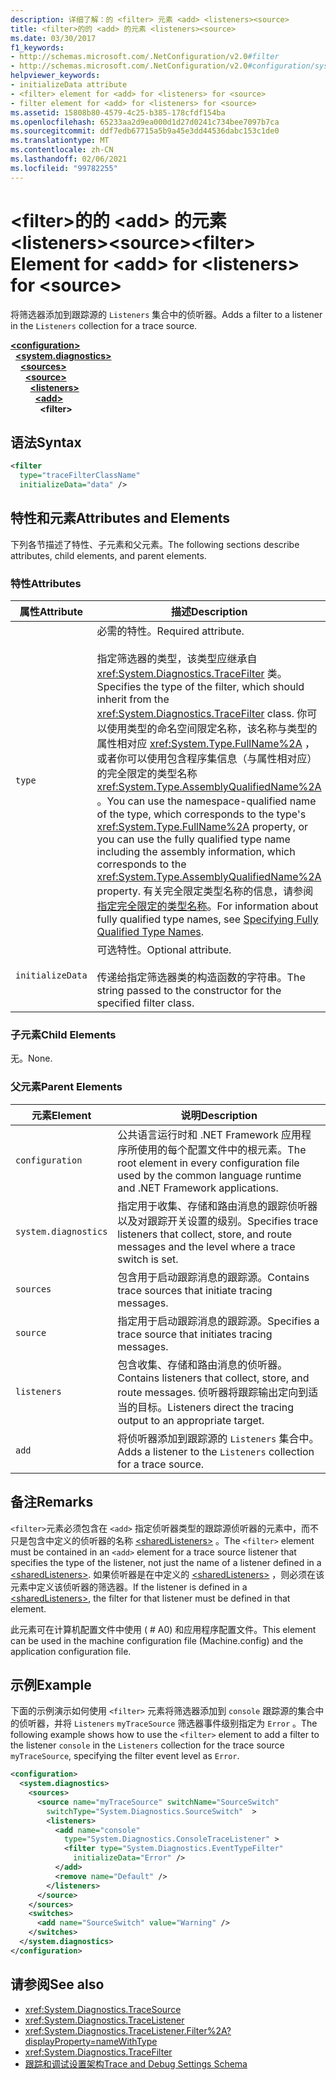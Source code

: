 ```yaml
---
description: 详细了解：的 <filter> 元素 <add> <listeners><source>
title: <filter>的的 <add> 的元素 <listeners><source>
ms.date: 03/30/2017
f1_keywords:
- http://schemas.microsoft.com/.NetConfiguration/v2.0#filter
- http://schemas.microsoft.com/.NetConfiguration/v2.0#configuration/system.diagnostics/sources/source/listeners/add/filter
helpviewer_keywords:
- initializeData attribute
- <filter> element for <add> for <listeners> for <source>
- filter element for <add> for <listeners> for <source>
ms.assetid: 15808b80-4579-4c25-b385-178cfdf154ba
ms.openlocfilehash: 65233aa2d9ea000d1d27d0241c734bee7097b7ca
ms.sourcegitcommit: ddf7edb67715a5b9a45e3dd44536dabc153c1de0
ms.translationtype: MT
ms.contentlocale: zh-CN
ms.lasthandoff: 02/06/2021
ms.locfileid: "99782255"
---
```

# <a name="filter-element-for-add-for-listeners-for-source"></a><span data-ttu-id="86cf8-103">\<filter>的的 \<add> 的元素 \<listeners>\<source></span><span class="sxs-lookup"><span data-stu-id="86cf8-103">\<filter> Element for \<add> for \<listeners> for \<source></span></span>

<span data-ttu-id="86cf8-104">将筛选器添加到跟踪源的 `Listeners` 集合中的侦听器。</span><span class="sxs-lookup"><span data-stu-id="86cf8-104">Adds a filter to a listener in the `Listeners` collection for a trace source.</span></span>  

[**\<configuration>**](../configuration-element.md)\
&nbsp;&nbsp;[**\<system.diagnostics>**](system-diagnostics-element.md)\
&nbsp;&nbsp;&nbsp;&nbsp;[**\<sources>**](sources-element.md)\
&nbsp;&nbsp;&nbsp;&nbsp;&nbsp;&nbsp;[**\<source>**](source-element.md)\
&nbsp;&nbsp;&nbsp;&nbsp;&nbsp;&nbsp;&nbsp;&nbsp;[**\<listeners>**](listeners-element-for-source.md)\
&nbsp;&nbsp;&nbsp;&nbsp;&nbsp;&nbsp;&nbsp;&nbsp;&nbsp;&nbsp;[**\<add>**](add-element-for-listeners-for-source.md)\
&nbsp;&nbsp;&nbsp;&nbsp;&nbsp;&nbsp;&nbsp;&nbsp;&nbsp;&nbsp;&nbsp;&nbsp;**\<filter>**

## <a name="syntax"></a><span data-ttu-id="86cf8-105">语法</span><span class="sxs-lookup"><span data-stu-id="86cf8-105">Syntax</span></span>  
  
```xml  
<filter
  type="traceFilterClassName"
  initializeData="data" />  
```  
  
## <a name="attributes-and-elements"></a><span data-ttu-id="86cf8-106">特性和元素</span><span class="sxs-lookup"><span data-stu-id="86cf8-106">Attributes and Elements</span></span>  

 <span data-ttu-id="86cf8-107">下列各节描述了特性、子元素和父元素。</span><span class="sxs-lookup"><span data-stu-id="86cf8-107">The following sections describe attributes, child elements, and parent elements.</span></span>  
  
### <a name="attributes"></a><span data-ttu-id="86cf8-108">特性</span><span class="sxs-lookup"><span data-stu-id="86cf8-108">Attributes</span></span>  
  
|<span data-ttu-id="86cf8-109">属性</span><span class="sxs-lookup"><span data-stu-id="86cf8-109">Attribute</span></span>|<span data-ttu-id="86cf8-110">描述</span><span class="sxs-lookup"><span data-stu-id="86cf8-110">Description</span></span>|  
|---------------|-----------------|  
|`type`|<span data-ttu-id="86cf8-111">必需的特性。</span><span class="sxs-lookup"><span data-stu-id="86cf8-111">Required attribute.</span></span><br /><br /> <span data-ttu-id="86cf8-112">指定筛选器的类型，该类型应继承自 <xref:System.Diagnostics.TraceFilter> 类。</span><span class="sxs-lookup"><span data-stu-id="86cf8-112">Specifies the type of the filter, which should inherit from the <xref:System.Diagnostics.TraceFilter> class.</span></span> <span data-ttu-id="86cf8-113">你可以使用类型的命名空间限定名称，该名称与类型的属性相对应 <xref:System.Type.FullName%2A> ，或者你可以使用包含程序集信息（与属性相对应）的完全限定的类型名称 <xref:System.Type.AssemblyQualifiedName%2A> 。</span><span class="sxs-lookup"><span data-stu-id="86cf8-113">You can use the namespace-qualified name of the type, which corresponds to the type's <xref:System.Type.FullName%2A> property, or you can use the fully qualified type name including the assembly information, which corresponds to the <xref:System.Type.AssemblyQualifiedName%2A> property.</span></span> <span data-ttu-id="86cf8-114">有关完全限定类型名称的信息，请参阅 [指定完全限定的类型名称](../../../reflection-and-codedom/specifying-fully-qualified-type-names.md)。</span><span class="sxs-lookup"><span data-stu-id="86cf8-114">For information about fully qualified type names, see [Specifying Fully Qualified Type Names](../../../reflection-and-codedom/specifying-fully-qualified-type-names.md).</span></span>|  
|`initializeData`|<span data-ttu-id="86cf8-115">可选特性。</span><span class="sxs-lookup"><span data-stu-id="86cf8-115">Optional attribute.</span></span><br /><br /> <span data-ttu-id="86cf8-116">传递给指定筛选器类的构造函数的字符串。</span><span class="sxs-lookup"><span data-stu-id="86cf8-116">The string passed to the constructor for the specified filter class.</span></span>|  
  
### <a name="child-elements"></a><span data-ttu-id="86cf8-117">子元素</span><span class="sxs-lookup"><span data-stu-id="86cf8-117">Child Elements</span></span>  

 <span data-ttu-id="86cf8-118">无。</span><span class="sxs-lookup"><span data-stu-id="86cf8-118">None.</span></span>  
  
### <a name="parent-elements"></a><span data-ttu-id="86cf8-119">父元素</span><span class="sxs-lookup"><span data-stu-id="86cf8-119">Parent Elements</span></span>  
  
|<span data-ttu-id="86cf8-120">元素</span><span class="sxs-lookup"><span data-stu-id="86cf8-120">Element</span></span>|<span data-ttu-id="86cf8-121">说明</span><span class="sxs-lookup"><span data-stu-id="86cf8-121">Description</span></span>|  
|-------------|-----------------|  
|`configuration`|<span data-ttu-id="86cf8-122">公共语言运行时和 .NET Framework 应用程序所使用的每个配置文件中的根元素。</span><span class="sxs-lookup"><span data-stu-id="86cf8-122">The root element in every configuration file used by the common language runtime and .NET Framework applications.</span></span>|  
|`system.diagnostics`|<span data-ttu-id="86cf8-123">指定用于收集、存储和路由消息的跟踪侦听器以及对跟踪开关设置的级别。</span><span class="sxs-lookup"><span data-stu-id="86cf8-123">Specifies trace listeners that collect, store, and route messages and the level where a trace switch is set.</span></span>|  
|`sources`|<span data-ttu-id="86cf8-124">包含用于启动跟踪消息的跟踪源。</span><span class="sxs-lookup"><span data-stu-id="86cf8-124">Contains trace sources that initiate tracing messages.</span></span>|  
|`source`|<span data-ttu-id="86cf8-125">指定用于启动跟踪消息的跟踪源。</span><span class="sxs-lookup"><span data-stu-id="86cf8-125">Specifies a trace source that initiates tracing messages.</span></span>|  
|`listeners`|<span data-ttu-id="86cf8-126">包含收集、存储和路由消息的侦听器。</span><span class="sxs-lookup"><span data-stu-id="86cf8-126">Contains listeners that collect, store, and route messages.</span></span> <span data-ttu-id="86cf8-127">侦听器将跟踪输出定向到适当的目标。</span><span class="sxs-lookup"><span data-stu-id="86cf8-127">Listeners direct the tracing output to an appropriate target.</span></span>|  
|`add`|<span data-ttu-id="86cf8-128">将侦听器添加到跟踪源的 `Listeners` 集合中。</span><span class="sxs-lookup"><span data-stu-id="86cf8-128">Adds a listener to the `Listeners` collection for a trace source.</span></span>|  
  
## <a name="remarks"></a><span data-ttu-id="86cf8-129">备注</span><span class="sxs-lookup"><span data-stu-id="86cf8-129">Remarks</span></span>  

 <span data-ttu-id="86cf8-130">`<filter>`元素必须包含在 `<add>` 指定侦听器类型的跟踪源侦听器的元素中，而不只是包含中定义的侦听器的名称 [\<sharedListeners>](sharedlisteners-element.md) 。</span><span class="sxs-lookup"><span data-stu-id="86cf8-130">The `<filter>` element must be contained in an `<add>` element for a trace source listener that specifies the type of the listener, not just the name of a listener defined in a [\<sharedListeners>](sharedlisteners-element.md).</span></span> <span data-ttu-id="86cf8-131">如果侦听器是在中定义的 [\<sharedListeners>](sharedlisteners-element.md) ，则必须在该元素中定义该侦听器的筛选器。</span><span class="sxs-lookup"><span data-stu-id="86cf8-131">If the listener is defined in a [\<sharedListeners>](sharedlisteners-element.md), the filter for that listener must be defined in that element.</span></span>  
  
 <span data-ttu-id="86cf8-132">此元素可在计算机配置文件中使用 ( # A0) 和应用程序配置文件。</span><span class="sxs-lookup"><span data-stu-id="86cf8-132">This element can be used in the machine configuration file (Machine.config) and the application configuration file.</span></span>  
  
## <a name="example"></a><span data-ttu-id="86cf8-133">示例</span><span class="sxs-lookup"><span data-stu-id="86cf8-133">Example</span></span>  

 <span data-ttu-id="86cf8-134">下面的示例演示如何使用 `<filter>` 元素将筛选器添加到 `console` 跟踪源的集合中的侦听器，并将 `Listeners` `myTraceSource` 筛选器事件级别指定为 `Error` 。</span><span class="sxs-lookup"><span data-stu-id="86cf8-134">The following example shows how to use the `<filter>` element to add a filter to the listener `console` in the `Listeners` collection for the trace source `myTraceSource`, specifying the filter event level as `Error`.</span></span>  
  
```xml  
<configuration>  
  <system.diagnostics>  
    <sources>  
      <source name="myTraceSource" switchName="SourceSwitch"
        switchType="System.Diagnostics.SourceSwitch"  >  
        <listeners>  
          <add name="console"
            type="System.Diagnostics.ConsoleTraceListener" >  
            <filter type="System.Diagnostics.EventTypeFilter"
              initializeData="Error" />  
          </add>  
          <remove name="Default" />  
        </listeners>  
      </source>  
    </sources>  
    <switches>  
      <add name="SourceSwitch" value="Warning" />  
    </switches>  
  </system.diagnostics>  
</configuration>  
```  
  
## <a name="see-also"></a><span data-ttu-id="86cf8-135">请参阅</span><span class="sxs-lookup"><span data-stu-id="86cf8-135">See also</span></span>

- <xref:System.Diagnostics.TraceSource>
- <xref:System.Diagnostics.TraceListener>
- <xref:System.Diagnostics.TraceListener.Filter%2A?displayProperty=nameWithType>
- <xref:System.Diagnostics.TraceFilter>
- [<span data-ttu-id="86cf8-136">跟踪和调试设置架构</span><span class="sxs-lookup"><span data-stu-id="86cf8-136">Trace and Debug Settings Schema</span></span>](index.md)
